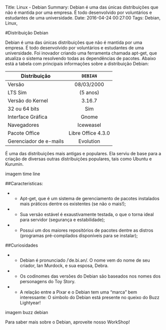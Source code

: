 Title: Linux - Debian
Summary: Debian é uma das únicas distribuições que não é mantida por uma empresa. É todo desenvolvido por voluntários e estudantes de uma universidade.
Date: 2016-04-24 00:27:00
Tags: Debian, Linux,

#Distribuição Debian

Debian é uma das únicas distribuições que não é mantida por uma empresa. É todo desenvolvido por voluntários e estudantes de uma universidade. Foi inovador criando uma ferramenta chamada apt-get, que atualiza o sistema resolvendo todas as dependências de pacotes. 
Abaixo está a tabela com principais informações sobre a distribuição Debian:

Distribuição | `DEBIAN`
| ------------- |:-------------:|
Versão | 08/03/2000
LTS Sim | (5 anos)
Versão do Kernel | 3.16.7
32 ou 64 bits | Sim
Interface Gráfica | Gnome
Navegadores | Iceweasel
Pacote Office | Libre Office 4.3.0
Gerenciador de e-mails | Evolution

É uma das distribuições mais antigas e populares. Ela serviu de base para a criação de diversas outras distribuições populares, tais como Ubuntu e Kurumin.

imagem time line<p> </p>

##Caracteristicas:<p> </p>

* - Apt-get, que é um sistema de gerenciamento de pacotes instalados mais práticos dentre os existentes (se não o mais!);
* - Sua versão estável é exaustivamente testada, o que o torna ideal para servidor (segurança e estabilidade);
* - Possui um dos maiores repositórios de pacotes dentre as distros (programas pré-compilados disponíveis para se instalar);

<p> </p>
 
##Curiosidades

* - Debian é pronunciado /ˈde.bi.ən/. O nome vem do nome de seu criador, Ian Murdock, e sua esposa, Debra.
* - Os codinomes das versões do Debian são baseados nos nomes dos personagens do Toy Story.
* - A relação entre a Pixar e o Debian tem uma “marca” bem interessante: O simbolo do Debian está presente no queixo do Buzz Lightyear!
 
<p> </p>
 
imagem buzz debian

Para saber mais sobre o Debian, aproveite nosso WorkShop!
